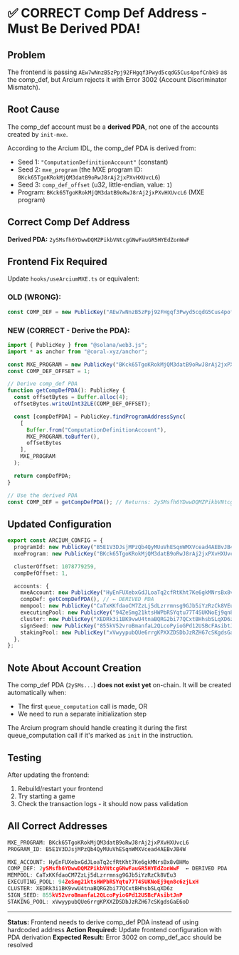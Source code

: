 # ✅ CORRECT Comp Def Address - Must Be Derived PDA!

## Problem

The frontend is passing `AEw7wNnzB5zPpj92FHgqf3Pwyd5cqdG5Cus4pofCnbk9` as the comp_def, but Arcium rejects it with Error 3002 (Account Discriminator Mismatch).

## Root Cause

The comp_def account must be a **derived PDA**, not one of the accounts created by `init-mxe`.

According to the Arcium IDL, the comp_def PDA is derived from:
- Seed 1: `"ComputationDefinitionAccount"` (constant)
- Seed 2: `mxe_program` (the MXE program ID: `BKck65TgoKRokMjQM3datB9oRwJ8rAj2jxPXvHXUvcL6`)
- Seed 3: `comp_def_offset` (u32, little-endian, value: `1`)
- Program: `BKck65TgoKRokMjQM3datB9oRwJ8rAj2jxPXvHXUvcL6` (MXE program)

## Correct Comp Def Address

**Derived PDA:** `2ySMsfh6YDwwDQMZPikbVNtcgGNwFauGR5HYEdZonWwF`

## Frontend Fix Required

Update `hooks/useArciumMXE.ts` or equivalent:

### OLD (WRONG):
```typescript
const COMP_DEF = new PublicKey("AEw7wNnzB5zPpj92FHgqf3Pwyd5cqdG5Cus4pofCnbk9");
```

### NEW (CORRECT - Derive the PDA):
```typescript
import { PublicKey } from "@solana/web3.js";
import * as anchor from "@coral-xyz/anchor";

const MXE_PROGRAM = new PublicKey("BKck65TgoKRokMjQM3datB9oRwJ8rAj2jxPXvHXUvcL6");
const COMP_DEF_OFFSET = 1;

// Derive comp_def PDA
function getCompDefPDA(): PublicKey {
  const offsetBytes = Buffer.alloc(4);
  offsetBytes.writeUInt32LE(COMP_DEF_OFFSET);

  const [compDefPDA] = PublicKey.findProgramAddressSync(
    [
      Buffer.from("ComputationDefinitionAccount"),
      MXE_PROGRAM.toBuffer(),
      offsetBytes
    ],
    MXE_PROGRAM
  );

  return compDefPDA;
}

// Use the derived PDA
const COMP_DEF = getCompDefPDA(); // Returns: 2ySMsfh6YDwwDQMZPikbVNtcgGNwFauGR5HYEdZonWwF
```

## Updated Configuration

```typescript
export const ARCIUM_CONFIG = {
  programId: new PublicKey("B5E1V3DJsjMPzQb4QyMUuVhESqnWMXVcead4AEBvJB4W"),
  mxeProgram: new PublicKey("BKck65TgoKRokMjQM3datB9oRwJ8rAj2jxPXvHXUvcL6"),

  clusterOffset: 1078779259,
  compDefOffset: 1,

  accounts: {
    mxeAccount: new PublicKey("HyEnFUXebxGdJLoaTq2cfRtKht7Ke6gkMNrsBx8vBHMo"),
    compDef: getCompDefPDA(), // ← DERIVED PDA
    mempool: new PublicKey("CaTxKKfdaoCM7ZzLj5dLzrrmnsg9GJb5iYzRzCk8VEu3"),
    executingPool: new PublicKey("94ZeSmg21ktsHWPbRSYqtu77T4SUKNoEj9qn8c6zjLxH"),
    cluster: new PublicKey("XEDRk3i1BK9vwU4tnaBQRG2bi77QCxtBHhsbSLqXD6z"),
    signSeed: new PublicKey("855kV52vroBmanfaL2QLcoPyioGPd12USBcFAsibtJnP"),
    stakingPool: new PublicKey("xVwyypubQUe6rrgKPXXZDSDbJzRZH67cSKgdsGaE6oD"),
  },
};
```

## Note About Account Creation

The comp_def PDA (`2ySMs...`) **does not exist yet** on-chain. It will be created automatically when:
- The first `queue_computation` call is made, OR
- We need to run a separate initialization step

The Arcium program should handle creating it during the first queue_computation call if it's marked as `init` in the instruction.

## Testing

After updating the frontend:
1. Rebuild/restart your frontend
2. Try starting a game
3. Check the transaction logs - it should now pass validation

## All Correct Addresses

```typescript
MXE_PROGRAM: BKck65TgoKRokMjQM3datB9oRwJ8rAj2jxPXvHXUvcL6
PROGRAM_ID: B5E1V3DJsjMPzQb4QyMUuVhESqnWMXVcead4AEBvJB4W

MXE_ACCOUNT: HyEnFUXebxGdJLoaTq2cfRtKht7Ke6gkMNrsBx8vBHMo
COMP_DEF: 2ySMsfh6YDwwDQMZPikbVNtcgGNwFauGR5HYEdZonWwF  ← DERIVED PDA
MEMPOOL: CaTxKKfdaoCM7ZzLj5dLzrrmnsg9GJb5iYzRzCk8VEu3
EXECUTING_POOL: 94ZeSmg21ktsHWPbRSYqtu77T4SUKNoEj9qn8c6zjLxH
CLUSTER: XEDRk3i1BK9vwU4tnaBQRG2bi77QCxtBHhsbSLqXD6z
SIGN_SEED: 855kV52vroBmanfaL2QLcoPyioGPd12USBcFAsibtJnP
STAKING_POOL: xVwyypubQUe6rrgKPXXZDSDbJzRZH67cSKgdsGaE6oD
```

---

**Status:** Frontend needs to derive comp_def PDA instead of using hardcoded address
**Action Required:** Update frontend configuration with PDA derivation
**Expected Result:** Error 3002 on comp_def_acc should be resolved

